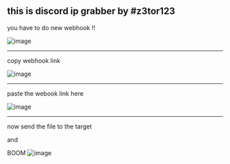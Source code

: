 this is discord ip grabber by #z3tor123
---
you have to do new webhook !!

![image](https://user-images.githubusercontent.com/72771279/135181768-fac72361-3bd8-46df-bc20-0296a7552187.png)

----

copy webhook link

![image](https://user-images.githubusercontent.com/72771279/135181804-7ec2c1a9-6b04-4597-a80a-831cebd5b862.png)

----

paste the webook link here

![image](https://user-images.githubusercontent.com/72771279/135181889-a365340e-207f-40b9-8c23-5284812eb054.png)

---
now send the file to the target

and

BOOM
![image](https://user-images.githubusercontent.com/72771279/135181972-72d988c1-dc56-4f63-b031-5159e1bbcc5e.png)
